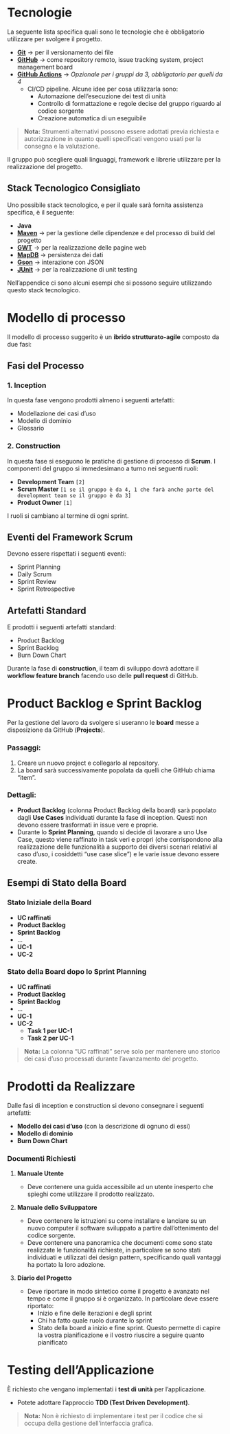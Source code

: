 # Tecnologie

La seguente lista specifica quali sono le tecnologie che è obbligatorio utilizzare per svolgere il progetto.

- **[Git](https://git-scm.com/)** → per il versionamento dei file
- **[GitHub](https://github.com/)** → come repository remoto, issue tracking system, project management board
- **[GitHub Actions](https://github.com/features/actions)** → *Opzionale per i gruppi da 3, obbligatorio per quelli da 4*
  - CI/CD pipeline. Alcune idee per cosa utilizzarla sono:
    - Automazione dell’esecuzione dei test di unità
    - Controllo di formattazione e regole decise del gruppo riguardo al codice sorgente
    - Creazione automatica di un eseguibile

> **Nota:** Strumenti alternativi possono essere adottati previa richiesta e autorizzazione in quanto quelli specificati vengono usati per la consegna e la valutazione.

Il gruppo può scegliere quali linguaggi, framework e librerie utilizzare per la realizzazione del progetto.

## Stack Tecnologico Consigliato

Uno possibile stack tecnologico, e per il quale sarà fornita assistenza specifica, è il seguente:

- **Java**
- **[Maven](https://maven.apache.org/)** → per la gestione delle dipendenze e del processo di build del progetto
- **[GWT](https://www.gwtproject.org/)** → per la realizzazione delle pagine web
- **[MapDB](https://mapdb.org/)** → persistenza dei dati
- **[Gson](https://github.com/google/gson)** → interazione con JSON
- **[JUnit](https://junit.org/junit5/)** → per la realizzazione di unit testing

Nell’appendice ci sono alcuni esempi che si possono seguire utilizzando questo stack tecnologico.

# Modello di processo

Il modello di processo suggerito è un **ibrido strutturato-agile** composto da due fasi:

## Fasi del Processo

### 1. Inception
In questa fase vengono prodotti almeno i seguenti artefatti:
- Modellazione dei casi d’uso
- Modello di dominio
- Glossario

### 2. Construction
In questa fase si eseguono le pratiche di gestione di processo di **Scrum**. I componenti del gruppo si immedesimano a turno nei seguenti ruoli:

- **Development Team** `[2]`
- **Scrum Master** `[1 se il gruppo è da 4, 1 che farà anche parte del development team se il gruppo è da 3]`
- **Product Owner** `[1]`

I ruoli si cambiano al termine di ogni sprint.

## Eventi del Framework Scrum

Devono essere rispettati i seguenti eventi:

- Sprint Planning
- Daily Scrum
- Sprint Review
- Sprint Retrospective

## Artefatti Standard

E prodotti i seguenti artefatti standard:

- Product Backlog
- Sprint Backlog
- Burn Down Chart

Durante la fase di **construction**, il team di sviluppo dovrà adottare il **workflow feature branch** facendo uso delle **pull request** di GitHub.

# Product Backlog e Sprint Backlog

Per la gestione del lavoro da svolgere si useranno le **board** messe a disposizione da GitHub (**Projects**).

### Passaggi:

1. Creare un nuovo project e collegarlo al repository.
2. La board sarà successivamente popolata da quelli che GitHub chiama “item”.

### Dettagli:

- **Product Backlog** (colonna Product Backlog della board) sarà popolato dagli **Use Cases** individuati durante la fase di inception. Questi non devono essere trasformati in issue vere e proprie.
- Durante lo **Sprint Planning**, quando si decide di lavorare a uno Use Case, questo viene raffinato in task veri e propri (che corrispondono alla realizzazione delle funzionalità a supporto dei diversi scenari relativi al caso d’uso, i cosiddetti “use case slice”) e le varie issue devono essere create.

## Esempi di Stato della Board

### Stato Iniziale della Board

- **UC raffinati**
- **Product Backlog**
- **Sprint Backlog**
- …
- **UC-1**
- **UC-2**

### Stato della Board dopo lo Sprint Planning

- **UC raffinati**
- **Product Backlog**
- **Sprint Backlog**
- …
- **UC-1**
- **UC-2**
  - **Task 1 per UC-1**
  - **Task 2 per UC-1**

> **Nota:** La colonna “UC raffinati” serve solo per mantenere uno storico dei casi d’uso processati durante l’avanzamento del progetto.

# Prodotti da Realizzare

Dalle fasi di inception e construction si devono consegnare i seguenti artefatti:

- **Modello dei casi d’uso** (con la descrizione di ognuno di essi)
- **Modello di dominio**
- **Burn Down Chart**

### Documenti Richiesti

1. **Manuale Utente**
   - Deve contenere una guida accessibile ad un utente inesperto che spieghi come utilizzare il prodotto realizzato.

2. **Manuale dello Sviluppatore**
   - Deve contenere le istruzioni su come installare e lanciare su un nuovo computer il software sviluppato a partire dall’ottenimento del codice sorgente.
   - Deve contenere una panoramica che documenti come sono state realizzate le funzionalità richieste, in particolare se sono stati individuati e utilizzati dei design pattern, specificando quali vantaggi ha portato la loro adozione.

3. **Diario del Progetto**
   - Deve riportare in modo sintetico come il progetto è avanzato nel tempo e come il gruppo si è organizzato. In particolare deve essere riportato:
     - Inizio e fine delle iterazioni e degli sprint
     - Chi ha fatto quale ruolo durante lo sprint
     - Stato della board a inizio e fine sprint. Questo permette di capire la vostra pianificazione e il vostro riuscire a seguire quanto pianificato

# Testing dell’Applicazione

È richiesto che vengano implementati i **test di unità** per l’applicazione.

- Potete adottare l’approccio **TDD (Test Driven Development)**.

> **Nota:** Non è richiesto di implementare i test per il codice che si occupa della gestione dell’interfaccia grafica.
